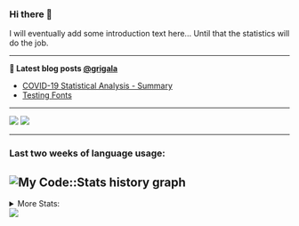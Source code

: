 ### Hi there 👋

I will eventually add some introduction text here... Until that the statistics will do the job. 

<!--
**grigala/grigala** is a ✨ _special_ ✨ repository because its `README.md` (this file) appears on your GitHub profile.

Here are some ideas to get you started:

- 🔭 I’m currently working on ...
- 🌱 I’m currently learning ...
- 👯 I’m looking to collaborate on ...
- 🤔 I’m looking for help with ...
- 💬 Ask me about ...
- 📫 How to reach me: ...
- 😄 Pronouns: ...
- ⚡ Fun fact: ...
-->

---

**📕 Latest blog posts [@grigala](https://grigala.github.io/blog/)**
<!-- BLOG-POST-LIST:START -->
- [COVID-19 Statistical Analysis - Summary](https://grigala.github.io/posts/2020/03/covid-19/)
- [Testing Fonts](https://grigala.github.io/posts/2019/12/testing-fonts/)
<!-- BLOG-POST-LIST:END -->

 ---
 
![](https://grigala-stats.vercel.app/api?username=grigala&count_private=true&show_icons=true&line_height=21&title_color=009930&icon_color=009930) ![](https://grigala-stats.vercel.app/api/top-langs/?username=grigala&layout=compact&title_color=009930)

<!-- images are not the same line
<p align = "center">
    <img src="https://github-readme-stats.vercel.app/api?username=grigala&count_private=true&show_icons=true&theme=dark&line_height=33" width="48%">
    <img src="https://github-readme-stats.vercel.app/api/top-langs/?username=grigala&layout=compact&theme=dark" width="48%">
</p> -->

---
### Last two weeks of language usage:

![My Code::Stats history graph](https://codestats-readme.wegfan.cn/history-graph/grigala)
---
<details>
<summary> More Stats: </summary>
  
<!--START_SECTION:waka-->
📊 **This Week I Spent My Time On** 

```text
⌚︎ Time Zone: Europe/Zurich

💬 Programming Languages: 
Java                     11 hrs 17 mins      ██████████████░░░░░░░░░░░   58.23% 
TeX                      1 hr 22 mins        █░░░░░░░░░░░░░░░░░░░░░░░░   7.11% 
Kotlin                   1 hr 8 mins         █░░░░░░░░░░░░░░░░░░░░░░░░   5.91% 
Properties               1 hr 7 mins         █░░░░░░░░░░░░░░░░░░░░░░░░   5.78% 
VimL                     1 hr 1 min          █░░░░░░░░░░░░░░░░░░░░░░░░   5.31%

🔥 Editors: 
IntelliJ                 16 hrs 16 mins      █████████████████████░░░░   83.98% 
Vim                      2 hrs 43 mins       ███░░░░░░░░░░░░░░░░░░░░░░   14.06% 
VS Code                  14 mins             ░░░░░░░░░░░░░░░░░░░░░░░░░   1.25% 
GoLand                   8 mins              ░░░░░░░░░░░░░░░░░░░░░░░░░   0.7%

💻 Operating System: 
Windows                  16 hrs 23 mins      █████████████████████░░░░   84.53% 
Linux                    2 hrs 59 mins       ███░░░░░░░░░░░░░░░░░░░░░░   15.47%

```

**I Mostly Code in Java** 

```text
Java                     5 repos             ████░░░░░░░░░░░░░░░░░░░░░   17.24% 
Scala                    3 repos             ██░░░░░░░░░░░░░░░░░░░░░░░   10.34% 
C++                      2 repos             █░░░░░░░░░░░░░░░░░░░░░░░░   6.9% 
Python                   2 repos             █░░░░░░░░░░░░░░░░░░░░░░░░   6.9% 
TeX                      2 repos             █░░░░░░░░░░░░░░░░░░░░░░░░   6.9%

```



<!--END_SECTION:waka-->

![My Code::Stats history graph](https://codestats-readme.wegfan.cn/history-graph/grigala)
---
</details>

<img src="https://komarev.com/ghpvc/?username=grigala&color=009930"/>

<!-- an additional pinned repositiroes -->
<!-- ![ReadMe Card](https://grigala-stats.vercel.app/api/pin/?username=grigala&repo=3DMMDepthFitting&title_color=008800) -->
